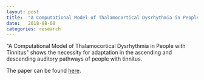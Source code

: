 ```yaml
---
layout: post
title:  "A Computational Model of Thalamocortical Dysrhythmia in People with Tinnitus"
date:   2018-08-08
categories: research
---
```

"A Computational Model of Thalamocortical Dysrhythmia in People with Tinnitus" shows the necessity for adaptation in the ascending and descending auditory pathways of people with tinnitus.

The paper can be found [here]. 

[here]: https://ieeexplore.ieee.org/document/8426011/
